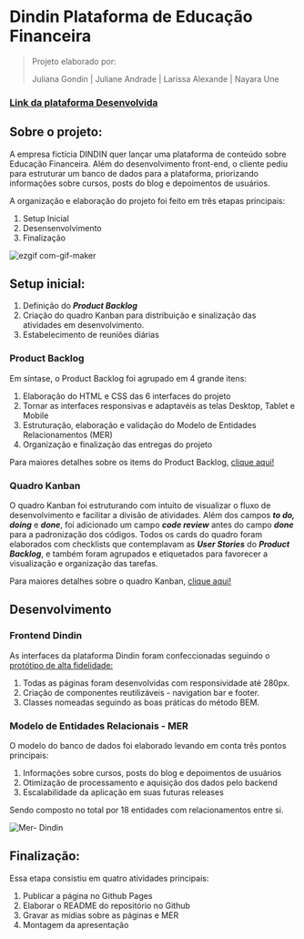# Dindin Plataforma de Educação Financeira 

>Projeto elaborado por: 
>
>Juliana Gondin | Juliane Andrade | Larissa Alexande | Nayara Une 

### [Link da plataforma Desenvolvida](https://julianesas.github.io/Dindin-Plataforma-educacao-financeira/)


## Sobre o projeto:

A empresa fictícia DINDIN quer lançar uma plataforma de conteúdo sobre Educação Financeira.
Além do desenvolvimento front-end, o cliente pediu para estruturar um banco de dados para a plataforma, priorizando informações sobre cursos, posts do blog e depoimentos de usuários.

A organização e elaboração do projeto foi feito em três etapas principais:
1. Setup Inicial
2. Desensenvolvimento
3. Finalização

![ezgif com-gif-maker](https://user-images.githubusercontent.com/87341547/137173522-fb8770d4-7ae6-4bf9-9ce5-4a82a5f1963b.gif)


## Setup inicial:

1. Definição do ***Product Backlog*** 
2. Criação do quadro Kanban para distribuição e sinalização das atividades em desenvolvimento.
3. Estabelecimento de reuniões diárias


### Product Backlog

Em síntase, o Product Backlog foi agrupado em 4 grande itens:

1. Elaboração do HTML e CSS das 6 interfaces do projeto
2. Tornar as interfaces responsivas e adaptavéis as telas Desktop, Tablet e Mobile
3. Estruturação, elaboração e validação do Modelo de Entidades Relacionamentos (MER)
4. Organização e finalização das entregas do projeto

Para maiores detalhes sobre os items do Product Backlog, [clique aqui!](https://trello.com/invite/b/ktHRNqIW/702ce8c522786465ed08f08e051c0de9/kanban-desafio-praelas)


### Quadro Kanban

O quadro Kanban foi estruturando com intuito de visualizar o fluxo de desenvolvimento e facilitar a divisão de atividades.
Além dos campos ***to do, doing*** e ***done***, foi adicionado um campo ***code review*** antes do campo ***done*** para a padronização dos códigos.
Todos os cards do quadro foram elaborados com checklists que contemplavam as ***User Stories*** do ***Product Backlog***, e também foram agrupados e etiquetados para favorecer a visualização e organização das tarefas.

Para maiores detalhes sobre o quadro Kanban, [clique aqui!](https://trello.com/invite/b/ktHRNqIW/702ce8c522786465ed08f08e051c0de9/kanban-desafio-praelas)

## Desenvolvimento



### Frontend Dindin

As interfaces da plataforma Dindin foram confeccionadas seguindo o [protótipo de alta fidelidade:](https://www.figma.com/file/fBQ1nm00ynNQPK9GBwyMBc/dindin?node-id=0%3A1)

1. Todas as páginas foram desenvolvidas com responsividade até 280px.
2. Criação de componentes reutilizáveis - navigation bar e footer.
3. Classes nomeadas seguindo as boas práticas do método BEM.

### Modelo de Entidades Relacionais - MER 

O modelo do banco de dados foi elaborado levando em conta três pontos principais:

1. Informações sobre cursos, posts do blog e depoimentos de usuários
2. Otimização de processamento e aquisição dos dados pelo backend
3. Escalabilidade da aplicação em suas futuras releases

Sendo composto no total por 18 entidades com relacionamentos entre si.

![Mer- Dindin](https://user-images.githubusercontent.com/81695946/137183167-c5ad353f-42d0-45fd-8664-8b10495a72da.jpg)


## Finalização:

Essa etapa consistiu em quatro atividades principais:
1. Publicar a página no Github Pages
2. Elaborar o README do repositório no Github
3. Gravar as mídias sobre as páginas e MER
4. Montagem da apresentação








